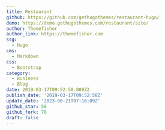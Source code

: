 ```yaml
---
title: Restaurant
github: https://github.com/gethugothemes/restaurant-hugo/
demo: https://demo.gethugothemes.com/restaurant/site/
author: Themefisher
author_link: https://themefisher.com
ssg:
  - Hugo
cms:
  - Markdown
css:
  - Bootstrap
category:
  - Business
  - Blog
date: 2019-03-17T09:52:58.000Z2
publish_date: '2019-03-17T09:52:58Z'
update_date: '2023-06-21T07:16:09Z'
github_star: 58
github_fork: 70
draft: false
---
```

